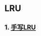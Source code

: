 <!--
 * @Author: hepeng.l
 * @Date: 2021-05-21 21:22:49
 * @LastEditors: hepeng.l
 * @LastEditTime: 2021-05-21 21:23:21
 * @Description: 
-->

# LRU

## 1. [手写LRU](https://www.jianshu.com/p/13e575ce4f8d)
